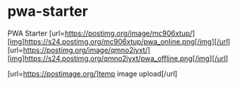# pwa-starter
PWA Starter
[url=https://postimg.org/image/mc906xtup/][img]https://s24.postimg.org/mc906xtup/pwa_online.png[/img][/url] [url=https://postimg.org/image/qmno2iyxt/][img]https://s24.postimg.org/qmno2iyxt/pwa_offline.png[/img][/url]


[url=https://postimage.org/]temp image upload[/url] 
